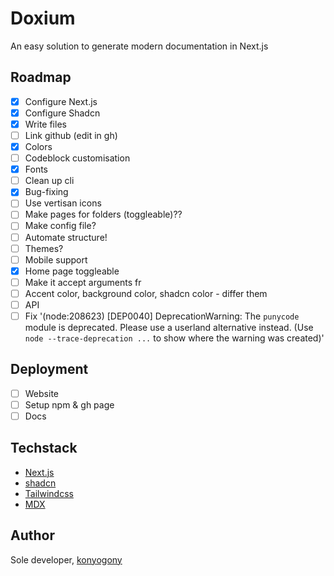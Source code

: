 # Doxium

An easy solution to generate modern documentation in Next.js

## Roadmap

-   [x] Configure Next.js
-   [x] Configure Shadcn
-   [x] Write files
-   [ ] Link github (edit in gh)
-   [x] Colors
-   [ ] Codeblock customisation
-   [x] Fonts
-   [ ] Clean up cli
-   [x] Bug-fixing
-   [ ] Use vertisan icons
-   [ ] Make pages for folders (toggleable)??
-   [ ] Make config file?
-   [ ] Automate structure!
-   [ ] Themes?
-   [ ] Mobile support
-   [x] Home page toggleable
-   [ ] Make it accept arguments fr
-   [ ] Accent color, background color, shadcn color - differ them
-   [ ] API
-   [ ] Fix '(node:208623) [DEP0040] DeprecationWarning: The `punycode` module is deprecated. Please use a userland alternative instead. (Use `node --trace-deprecation ...` to show where the warning was created)'

## Deployment

-   [ ] Website
-   [ ] Setup npm & gh page
-   [ ] Docs

## Techstack

-   [Next.js](https://nextjs.org/)
-   [shadcn](https://ui.shadcn.com/)
-   [Tailwindcss](https://tailwindcss.com/)
-   [MDX](https://mdxjs.com/)

## Author

Sole developer, [konyogony](https://github.com/konyogony)
